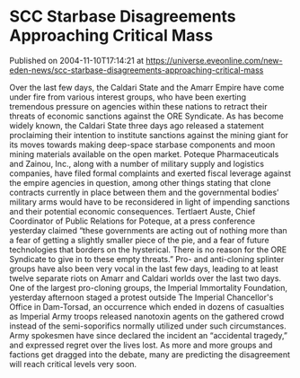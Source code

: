 # SCC Starbase Disagreements Approaching Critical Mass
Published on 2004-11-10T17:14:21 at https://universe.eveonline.com/new-eden-news/scc-starbase-disagreements-approaching-critical-mass

Over the last few days, the Caldari State and the Amarr Empire have come under fire from various interest groups, who have been exerting tremendous pressure on agencies within these nations to retract their threats of economic sanctions against the ORE Syndicate. As has become widely known, the Caldari State three days ago released a statement proclaiming their intention to institute sanctions against the mining giant for its moves towards making deep-space starbase components and moon mining materials available on the open market.  Poteque Pharmaceuticals and Zainou, Inc., along with a number of military supply and logistics companies, have filed formal complaints and exerted fiscal leverage against the empire agencies in question, among other things stating that clone contracts currently in place between them and the governmental bodies’ military arms would have to be reconsidered in light of impending sanctions and their potential economic consequences. Tertlaert Auste, Chief Coordinator of Public Relations for Poteque, at a press conference yesterday claimed “these governments are acting out of nothing more than a fear of getting a slightly smaller piece of the pie, and a fear of future technologies that borders on the hysterical. There is no reason for the ORE Syndicate to give in to these empty threats.”  Pro- and anti-cloning splinter groups have also been very vocal in the last few days, leading to at least twelve separate riots on Amarr and Caldari worlds over the last two days. One of the largest pro-cloning groups, the Imperial Immortality Foundation, yesterday afternoon staged a protest outside The Imperial Chancellor's Office in Dam-Torsad, an occurrence which ended in dozens of casualties as Imperial Army troops released nanotoxin agents on the gathered crowd instead of the semi-soporifics normally utilized under such circumstances. Army spokesmen have since declared the incident an “accidental tragedy,” and expressed regret over the lives lost.  As more and more groups and factions get dragged into the debate, many are predicting the disagreement will reach critical levels very soon.

